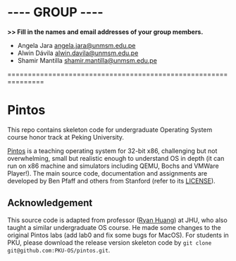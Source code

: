 # ---- GROUP ----

**>> Fill in the names and email addresses of your group members.**

- Angela Jara <angela.jara@unmsm.edu.pe>  
- Alwin Dávila <alwin.davila@unmsm.edu.pe>  
- Shamir Mantilla <shamir.mantilla@unmsm.edu.pe>

===============================================================

# Pintos
This repo contains skeleton code for undergraduate Operating System course honor track at Peking University. 

[Pintos](http://pintos-os.org) is a teaching operating system for 32-bit x86, challenging but not overwhelming, small
but realistic enough to understand OS in depth (it can run on x86 machine and simulators 
including QEMU, Bochs and VMWare Player!). The main source code, documentation and assignments 
are developed by Ben Pfaff and others from Stanford (refer to its [LICENSE](./LICENSE)).

## Acknowledgement
This source code is adapted from professor ([Ryan Huang](huang@cs.jhu.edu)) at JHU, who also taught a similar undergraduate OS course. He made some changes to the original
Pintos labs (add lab0 and fix some bugs for MacOS). For students in PKU, please
download the release version skeleton code by `git clone git@github.com:PKU-OS/pintos.git`.
